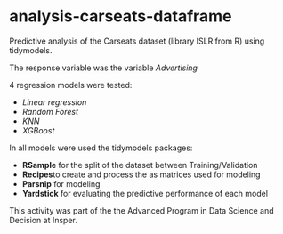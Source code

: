 # analysis-carseats-dataframe
Predictive analysis of the Carseats dataset (library ISLR from R) using tidymodels.

The response variable was the variable *Advertising*

4 regression models were tested:
  - *Linear regression*
  - *Random Forest*
  - *KNN*
  - *XGBoost*

In all models were used the tidymodels packages:
 - **RSample** for the split of the dataset between Training/Validation
 - **Recipes**to create and process the as matrices used for modeling
 - **Parsnip** for modeling
 - **Yardstick** for evaluating the predictive performance of each model

This activity was part of the the Advanced Program in Data Science and Decision at Insper.
